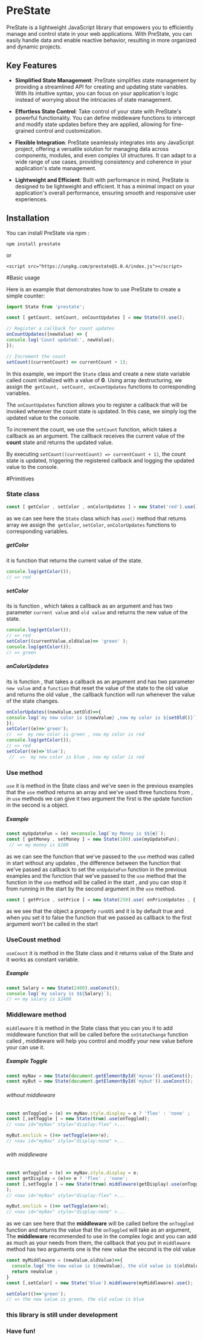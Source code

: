 # PreState

PreState is a lightweight JavaScript library that empowers you to efficiently manage and control state in your web applications. With PreState, you can easily handle data and enable reactive behavior, resulting in more organized and dynamic projects.

## Key Features

- **Simplified State Management**: PreState simplifies state management by providing a streamlined API for creating and updating state variables. With its intuitive syntax, you can focus on your application's logic instead of worrying about the intricacies of state management.

- **Effortless State Control**: Take control of your state with PreState's powerful functionality. You can define middleware functions to intercept and modify state updates before they are applied, allowing for fine-grained control and customization.

- **Flexible Integration**: PreState seamlessly integrates into any JavaScript project, offering a versatile solution for managing data across components, modules, and even complex UI structures. It can adapt to a wide range of use cases, providing consistency and coherence in your application's state management.

- **Lightweight and Efficient**: Built with performance in mind, PreState is designed to be lightweight and efficient. It has a minimal impact on your application's overall performance, ensuring smooth and responsive user experiences.

## Installation

You can install PreState via npm :

`npm install prestate`

   or 

`<script src="https://unpkg.com/prestate@1.0.4/index.js"></script>`

#Basic usage

Here is an example that demonstrates how to use PreState to create a simple counter:
```js
import State from 'prestate';

const [ getCount, setCount, onCountUpdates ] = new State(0).use();

// Register a callback for count updates
onCountUpdates((newValue) => {
console.log('Count updated:', newValue);
});

// Increment the count
setCount((currentCount) => currentCount + 1);
```
In this example, we import the `State` class and create a new state variable called count initialized with a value of **0**. Using array destructuring, we assign the` getCount, setCount, onCountUpdates` functions to corresponding variables.

The `onCountUpdates` function allows you to register a callback that will be invoked whenever the count state is updated. In this case, we simply log the updated value to the console.

To increment the count, we use the `setCount` function, which takes a callback as an argument. The callback receives the current value of the **count** state and returns the updated value.

By executing `setCount((currentCount) => currentCount + 1)`, the count state is updated, triggering the registered callback and logging the updated value to the console.

#Primitives

### State class
```js
const [ getColor , setColor , onColorUpdates ] = new State('red').use();
```
as we can see here the `State` class which has `use()` method that returns array we assign the` getColor`, `setColor`, `onColorUpdates` functions to corresponding variables.

##### getColor 
it is function that returns the current value of the state. 
```js
console.log(getColor());
// => red
```
##### setColor 
its is function , which takes a callback as an argument and has two parameter `current value` and `old value` and  returns  the new value of the state. 
```js
console.log(getColor());
// => red
setColor((currentValue,oldValue)=> 'green' );
console.log(getColor());
// => green
```
##### onColorUpdates 
its is function , that takes a callback as an argument and has two parameter `new value` and  a `function` that reset the value of the state to the old value and returns the old value , the callback function will run whenever the value of the state changes. 
```js
onColorUpdates((newValue,setOld)=>{
console.log(`my new color is ${newValue} ,now my color is ${setOld()}`);
});
setColor((e)=>'green');
//  =>  my new color is green , now my color is red
console.log(getColor());
// => red
setColor((e)=>'blue');
 //  =>  my new color is blue , now my color is red
```
### Use method 

`use` it is method in the State class and  we've seen in the previous examples that the `use` method returns an array and we've used three functions from , in `use` methods we can give it two argument the first is the update function in the second is a object. 
##### Example 
```js
const myUpdateFun = (e) =>console.log(`my Money is $${e}`);
const [ getMoney , setMoney ] = new State(100).use(myUpdateFun);
 // => my money is $100
```
as we can see the function that we've passed to the `use` method was called in start without any updates , the difference between the function that we've passed as callback to set the `onUpdateFun` function in the previous examples and the function that we've passed to the `use` method  that the function in the `use` method will be called in the start , and you can stop it from running in the start by the second argument in the `use` method. 
```js
const [ getPrice , setPrice ] = new State(250).use( onPriceUpdates , { runUOS : false } );
```
as we see that the object a property `runUOS` and it is by default true and when you set it to false the function that we passed as callback to the first argument won't be called in the start 

### UseCoust method 
`useCoust` it is method in the State class and it returns value of the State and it works as constant variable.
##### Example 
```js
const Salary = new State(2400).useConst();
console.log(`my salary is $${Salary}`);
// => my salary is $2400
```

### Middleware method
`middleware` it is method in the State class that you can you it to add middleware function that will be called before the `onStateChange` function called , middleware will help you control and modify your new value before your can use it.

##### Example Toggle 
```js
const myNav = new State(document.getElementById('mynav')).useConst();
const myBut = new State(document.getElementById('mybut')).useConst();
```
###### without middleware
```js
const onToggled = (e) => myNav.style.display = e ? 'flex' : 'none' ;
const [,setToggle ] = new State(true).use(onToggled);
// <nav id="myNav" style="display:flex" >...

myBut.onclick = ()=> setToggle(e=>!e);
// <nav id="myNav" style="display:none" >...

```
###### with middleware
```js
const onToggled = (e) => myNav.style.display = e;
const getDisplay = (e)=> e ? 'flex' ; 'none';
const [,setToggle ] = new State(true).middleware(getDisplay).use(onToggled,{runMOS:true} // middleware by defalute wont' run on start so we have to the `run MOS` property to true to allow them
);
// <nav id="myNav" style="display:flex" >...

myBut.onclick = ()=> setToggle(e=>!e);
// <nav id="myNav" style="display:none" >...

```
as we can see here that the **middleware** will be called before the `onToggled` function and returns the value that the `onToggled` will take as an argument, The **middleware** recommended to use in the complex logic and you can add as much as your needs from them, the callback that you put in `middleware` method has two arguments one is the new value the second is the old value 

```js 
const myMiddleware = (newValue,oldValue)=>{
  console.log(`the new value is ${newValue}, the old value is ${oldValue}`);
  return newValue ;
}
const [,setColor] = new State('blue').middleware(myMiddleware).use();

setColor(()=>'green');
// => the new value is green, the old value is blue

```

### this library is still under development 

### **Have fun!**

